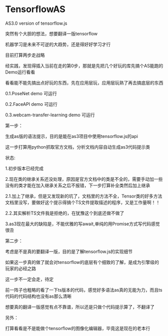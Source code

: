 # TensorflowAS
AS3.0 version of tensorflow.js

突然有个大胆的想法，想要翻译一版tensorflow

机器学习是未来不可逆的大趋势，还是得好好学习才行

目前打算两步走战略

经实践，发现得插入当前在走的第0步，那就是先把几个好玩的库先搞个AS能跑的Demo运行看看

看看能不能先搞出点好玩的东西，先在应用层玩，应用层玩熟了再去搞底层的东西

0.1.PoseNet demo 可运行

0.2.FaceAPI demo 可运行

0.3.webcam-transfer-learning demo 可运行


第一步：

生成as版的语法提示，目的是能在as3项目中使用tensorflow.js的api

这一步打算用python抓取官方文档，分析文档内容自动生成as3代码提示类


状态:

1.初步版本已经完成

2.现在类的继承关系还没处理，原因是官方文档中的类是不全的，需要手动加一些没有的类才能在加入继承关系之后不报错，下一步打算补全类然后加上继承

2.1.加上了继承，但是又发现新的坑了，文档里的方法不全，Tensor类的好多方法文档里没写，要做好这个提示得搞个TS文件提取描述的程序，又是工作量啊！！

2.2.其实解析TS文件我是拒绝的，在犹豫这个到底还做不做了

3.as3现在最大的缺陷是，不能优雅的写await,单纯的用Promise方式写代码感觉很丑


第二步：

考虑是不是真的要翻译一版，目的是了解tensorflow.js的实现细节

如果这一步真的做了就会对tensorflow的底层有个细致的了解，是成为引擎级的玩家的必经之路

这一步不一定会走，待定

前一阵子也粗略的看了一下ts版本的代码，感觉好多语法as真的无能为力，而且ts代码的代码结构也没有as那么清晰

想要真的翻译一版感觉有点不靠谱，所以还是只做个代码提示算了，不翻译了



另外：

打算看看是不是能做个tensorflow的图像化编辑器，毕竟这是现在的老本行
